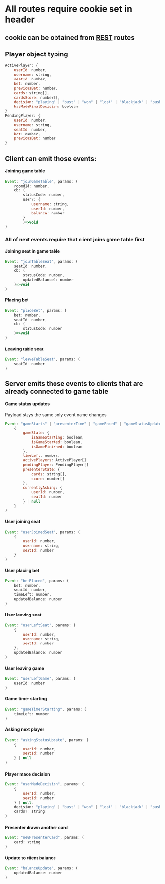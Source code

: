 # All routes require cookie set in header
## cookie can be obtained from [REST](REST.md) routes

## Player object typing
```javascript
ActivePlayer: {
    userId: number,
    username: string,
    seatId: number,
    bet: number,
    previousBet: number,
    cards: string[],
    cardsScore: number[],
    decision: "playing" | "bust" | "won" | "lost" | "blackjack" | "push",
    hasMadeFinalDecision: boolean
}
PendingPlayer: {
    userId: number,
    username: string,
    seatId: number,
    bet: number,
    previousBet: number
}
```

## Client can emit those events:

#### Joining game table
```javascript
Event: "joinGameTable", params: (
    roomdId: number,
    cb: (
        statusCode: number,
        user?: {
            username: string,
            userId: number,
            balance: number
        }
        )=>void
)
```

### All of next events require that client joins game table first

#### Joining seat in game table
```javascript
Event: "joinTableSeat", params: (
    seatId: number,
    cb: (
        statusCode: number,
        updatedBalance?: number
    )=>void
)
```
#### Placing bet
```javascript
Event: "placeBet", params: (
    bet: number,
    seatId: number,
    cb: (
        statusCode: number
    )=>void
)
```
#### Leaving table seat
```javascript
Event: "leaveTableSeat", params: (
    seatId: number
)
```

## Server emits those events to clients that are already connected to game table

#### Game status updates
Payload stays the same only event name changes
```javascript
Event: "gameStarts" | "presenterTime" | "gameEnded" | "gameStatusUpdate", params:(
    {
        gameState: {
            isGameStarting: boolean,
            isGameStarted: boolean,
            isGameFinished: boolean
        },
        timeLeft: number,
        activePlayers: ActivePlayer[]
        pendingPlayer: PendingPlayer[]
        presenterState: {
            cards: string[],
            score: number[]
        },
        currentlyAsking: {
            userId: number,
            seatId: number
        } | null
    }
)
```
#### User joining seat
```javascript
Event: "userJoinedSeat", params: (
    {
        userId: number,
        username: string,
        seatId: number
    }
)
```
#### User placing bet
```javascript
Event: "betPlaced", params: (
    bet: number,
    seatId: number,
    timeLeft: number,
    updatedBalance: number
)
```
#### User leaving seat
```javascript
Event: "userLeftSeat", params: (
    {
        userId: number,
        username: string,
        seatId: number
    },
    updatedBalance: number
)
```
#### User leaving game
```javascript
Event: "userLeftGame", params: (
    userId: number
)
```
#### Game timer starting
```javascript
Event: "gameTimerStarting", params: (
    timeLeft: number
)
```
#### Asking next player
```javascript
Event: "askingStatusUpdate", params: (
    {
        userId: number,
        seatId: number
    } | null
)
```
#### Player made decision
```javascript
Event: "userMadeDecision", params: (
    {
        userId: number,
        seatId: number
    } | null,
    decision: "playing" | "bust" | "won" | "lost" | "blackjack" | "push",
    cards?: string
)
```
#### Presenter drawn another card
```javascript
Event: "newPresenterCard", params: (
    card: string
)
```
#### Update to client balance
```javascript
Event: "balanceUpdate", params: (
    updatedBalance: number
)
```